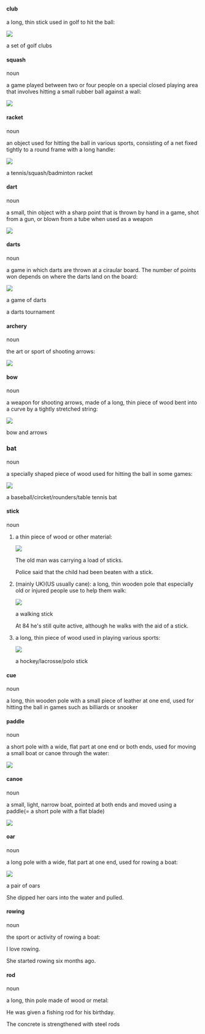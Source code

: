 #### club
a long, thin stick used in golf to hit the ball:

![](club_noun_002_07255.jpg)

a set of golf clubs

#### squash
noun

a game played between two or four people on a special closed playing area that involves hitting a small rubber ball against a wall:

![](squash_noun_004_2438.jpg)

#### racket
noun

an object used for hitting the ball in various sports, consisting of a net fixed tightly to a round frame with a long handle:

![](./racket_noun_002_29966.jpg)

a tennis/squash/badminton racket

#### dart
noun

a small, thin object with a sharp point that is thrown by hand in a game, shot from a gun, or blown from a tube when used as a weapon

![](dart_noun_002_09826.jpg)

#### darts
noun

a game in which darts are thrown at a ciraular board. The number of points won depends on where the darts land on the board:

![](./dart_noun_003_00534.jpg)

a game of darts

a darts tournament

#### archery
noun

the art or sport of shooting arrows:

![](./archer_noun_004_0098.jpg)

#### bow
noun

a weapon for shooting arrows, made of a long, thin piece of wood bent into a curve by a tightly stretched string:

![](./bow_noun_002_04277.jpg)

bow and arrows

### bat
noun

a specially shaped piece of wood used for hitting the ball in some games:

![](./bat_noun_002_02750.jpg)

a baseball/circket/rounders/table tennis bat

#### stick
noun

1. a thin piece of wood or other material:
   
   ![](./stick_noun_002_35886.jpg) 

   The old man was carrying a load of sticks.

   Police said that the child had been beaten with a stick.

2. (mainly UK)(US usually cane): a long, thin wooden pole that especially old or injured people use to help them walk:
   
   ![](./cane_noun_002_05401_2.jpg)

   a walking stick

   At 84 he's still quite active, although he walks with the aid of a stick.

3. a long, thin piece of wood used in playing various sports:

   ![](./stick_noun_002_35888.jpg)
   
   a hockey/lacrosse/polo stick

#### cue
noun

a long, thin wooden pole with a small piece of leather at one end, used for hitting the ball in games such as billiards or snooker

#### paddle
noun

a short pole with a wide, flat part at one end or both ends, used for moving a small boat or canoe through the water:

![](./paddle_noun_002_26173.jpg)

#### canoe
noun

a small, light, narrow boat, pointed at both ends and moved using a paddle(= a short pole with a flat blade)

![](./cane_noun_002_05401_2.jpg)

#### oar
noun

a long pole with a wide, flat part at one end, used for rowing a boat:

![](./oar_noun_002_25262.jpg)

a pair of oars

She dipped her oars into the water and pulled.

#### rowing
noun

the sport or activity of rowing a boat:

I love rowing.

She started rowing six months ago.

#### rod
noun

a long, thin pole made of wood or metal:

He was given a fishing rod for his birthday.

The concrete is strengthened with steel rods






